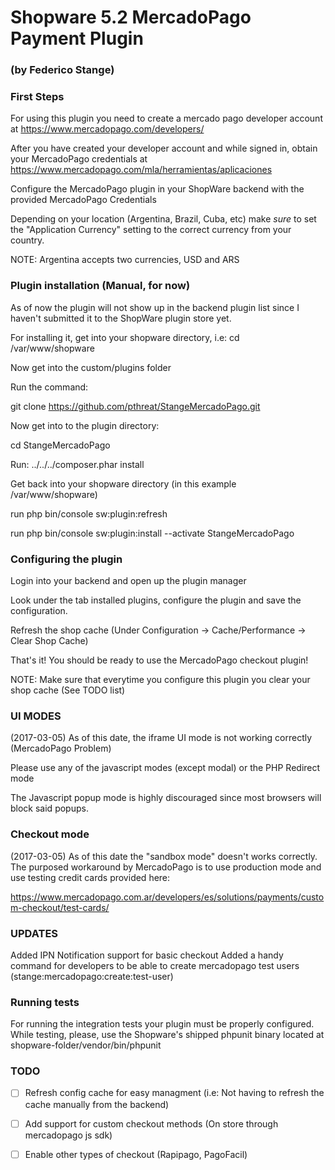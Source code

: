 # Shopware 5.2 MercadoPago Payment Plugin 
### (by Federico Stange)

### First Steps

For using this plugin you need to create a mercado pago developer account at
https://www.mercadopago.com/developers/

After you have created your developer account and while signed in, obtain your 
MercadoPago credentials at https://www.mercadopago.com/mla/herramientas/aplicaciones

Configure the MercadoPago plugin in your ShopWare backend with the provided MercadoPago Credentials

Depending on your location (Argentina, Brazil, Cuba, etc) make *sure* to set the "Application Currency"
setting to the correct currency from your country.

NOTE: Argentina accepts two currencies, USD and ARS

### Plugin installation (Manual, for now)

As of now the plugin will not show up in the backend plugin list since I haven't submitted it to the ShopWare 
plugin store yet.

For installing it, get into your shopware directory, i.e: cd /var/www/shopware

Now get into the custom/plugins folder

Run the command: 

git clone https://github.com/pthreat/StangeMercadoPago.git

Now get into to the plugin directory:

cd StangeMercadoPago

Run:  ../../../composer.phar install 

Get back into your shopware directory (in this example /var/www/shopware)

run php bin/console sw:plugin:refresh

run php bin/console sw:plugin:install --activate StangeMercadoPago

### Configuring the plugin

Login into your backend and open up the plugin manager

Look under the tab installed plugins, configure the plugin and save the configuration.

Refresh the shop cache (Under Configuration -> Cache/Performance -> Clear Shop Cache)

That's it! You should be ready to use the MercadoPago checkout plugin!

NOTE: Make sure that everytime you configure this plugin you clear your shop cache (See TODO list)

### UI MODES

(2017-03-05) As of this date, the iframe UI mode is not working correctly (MercadoPago Problem)

Please use any of the javascript modes (except modal) or the PHP Redirect mode

The Javascript popup mode is highly discouraged since most browsers will block said popups.

### Checkout mode

(2017-03-05) As of this date the "sandbox mode" doesn't works correctly. The purposed workaround by MercadoPago
is to use production mode and use testing credit cards provided here: 

https://www.mercadopago.com.ar/developers/es/solutions/payments/custom-checkout/test-cards/

### UPDATES

Added IPN Notification support for basic checkout
Added a handy command for developers to be able to create mercadopago test users (stange:mercadopago:create:test-user)

### Running tests

For running the integration tests your plugin must be properly configured.
While testing, please, use the Shopware's shipped phpunit binary located at shopware-folder/vendor/bin/phpunit

### TODO

- [ ]	Refresh config cache for easy managment (i.e: Not having to refresh the cache manually from the backend)
- [ ]	Add support for custom checkout methods (On store through mercadopago js sdk)
- [ ] Enable other types of checkout (Rapipago, PagoFacil)

